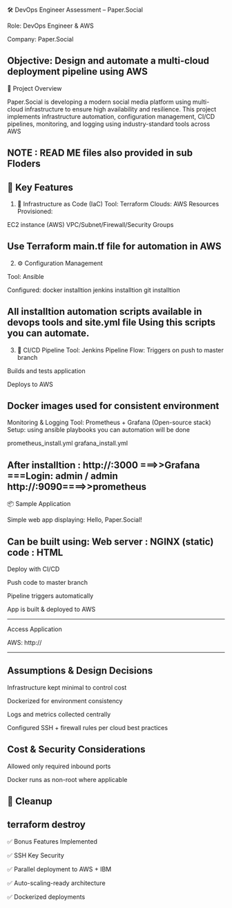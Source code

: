 🛠️ DevOps Engineer Assessment – Paper.Social

Role: DevOps Engineer & AWS

Company: Paper.Social

Objective: Design and automate a multi-cloud deployment pipeline using AWS
---------------------------------------------------------------------------------

📌 Project Overview

Paper.Social is developing a modern social media platform using multi-cloud infrastructure to ensure high availability and resilience. This project implements infrastructure automation, configuration management, CI/CD pipelines, monitoring, and logging using industry-standard tools across AWS

NOTE : READ ME files also provided in sub Floders
-------------------------------------------------
🎯 Key Features
-------------------------------------------------------
1. 🧱 Infrastructure as Code (IaC)
Tool: Terraform
Clouds: AWS
Resources Provisioned:

EC2 instance (AWS)
VPC/Subnet/Firewall/Security Groups 

Use Terraform main.tf file for automation in AWS
---------------------------------------------------------
2. ⚙️ Configuration Management

Tool: Ansible

Configured:
 docker installtion 
 jenkins installtion
 git installtion
 
 All  installtion automation scripts available in devops tools and site.yml file 
 Using this scripts  you can automate.
 ----------------------------------------------------------------
 3. 🚀 CI/CD Pipeline
 Tool:  Jenkins
 Pipeline Flow:
 Triggers on push to master branch

Builds and tests application

Deploys to AWS

Docker images used for consistent environment
-----------------------------------------------------------
Monitoring & Logging
Tool: Prometheus + Grafana (Open-source stack)
Setup: using  ansible playbooks you can automation will be done 

prometheus_install.yml
grafana_install.yml

After installtion : http://<public-ip>:3000 ===>>Grafana  ===Login: admin / admin
                    http://<public-ip>:9090====>>prometheus
------------------------------------------------------------------
📦 Sample Application

Simple web app displaying:
Hello, Paper.Social!

Can be built using: 
  Web server : NGINX (static)
  code : HTML
-------------------------------
Deploy with CI/CD


Push code to master branch

Pipeline triggers automatically

App is built & deployed to AWS

---------------------------------
 Access Application

AWS: http://<aws-public-ip>


--------------------------------------------

Assumptions & Design Decisions
------------------------------

Infrastructure kept minimal to control cost

Dockerized for environment consistency

Logs and metrics collected centrally

Configured SSH + firewall rules per cloud best practices

Cost & Security Considerations
-------------------------
Allowed only required inbound ports

Docker runs as non-root where applicable

🪯 Cleanup
------------
terraform destroy  
----------------------------

✅ Bonus Features Implemented

✅  SSH Key Security

✅ Parallel deployment to AWS + IBM

✅ Auto-scaling-ready architecture

✅ Dockerized deployments
